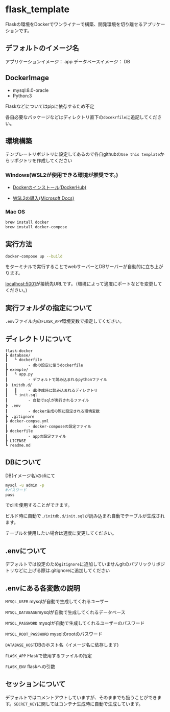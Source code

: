 # flask_template

Flaskの環境をDockerでワンライナーで構築、開発環境を切り離せるアプリケーションです。

## デフォルトのイメージ名

アプリケーションイメージ： app
データベースイメージ： DB


## DockerImage

* mysql:8.0-oracle
* Python:3

Flaskなどについてはpipに依存するため不定

各自必要なパッケージなどはディレクトリ直下の`docekrfile`に追記してください。

## 環境構築

テンプレートリポジトリに設定してあるので各自githubの`Use this template`からリポジトリを作成してください


### Windows(WSL2が使用できる環境が推奨です。)

* [Dockerのインストール(DockerHub)](https://docs.docker.com/desktop/windows/install/)

* [WSL2の導入(Microsoft Docs)](https://docs.microsoft.com/ja-jp/windows/wsl/install)


### Mac OS

```bash
brew install docker
brew install docker-compose
```


## 実行方法

```bash
docker-compose up --build
```
をターミナルで実行することでwebサーバーとDBサーバーが自動的に立ち上がります。

[localhost:5001](localhost:5001)が接続先URLです。（環境によって適度にポートなどを変更してください。)

## 実行フォルダの指定について

`.env`ファイル内の`FLASK_APP`環境変数で指定してください。

## ディレクトリについて

```
flask-docker
┣ database/ 
┃   └ dockerfile 
┃         - dbの設定に使うdockerfile
┣ exemple/      
┃   └ app.py     
┃         - デフォルトで読み込まれるpythonファイル
┣　initdb.d/     
┃   ┃     - db作成時に読み込まれるディレクトリ
┃   └ init.sql   
┃         - 自動でsqlが実行されるファイル
┣　.env   
┃         - docker生成の際に設定される環境変数
┣　.gitignore
┣ docker-compse.yml 
┃         - docker-composeの設定ファイル
┣ dockerfile 
┃         - appの設定ファイル
┣ LICENSE
┗ readme.md
```

## DBについて

DB(イメージ名)のcliにて
```bash
mysql -u admin -p
#パスワード
pass
```
でcliを使用することができます。

ビルド時に自動で`./initdb.d/init.sql`が読み込まれ自動でテーブルが生成されます。

テーブルを使用したい場合は適度に変更してください。

## .envについて
デフォルトでは設定のため`gitignore`に追加していませんgitのパブリックリポジトリなどに上げる際は.gitignoreに追加してください


## .envにある各変数の説明

`MYSQL_USER` mysqlが自動で生成してくれるユーザー

`MYSQL_DATABASE`mysqlが自動で生成してくれるデータベース

`MYSQL_PASSWORD` mysqlが自動で生成してくれるユーザーのパスワード

`MYSQL_ROOT_PASSWORD` mysqlのrootのパスワード

`DATABASE_HOST`DBのホスト名（イメージ名に依存します)

`FLASK_APP` Flaskで使用するファイルの指定

`FLASK_ENV` flaskへの引数


## セッションについて

デフォルトではコメントアウトしていますが、そのままでも扱うことができます。`SECRET_KEY`に関してはコンテナ生成時に自動で生成しています。




